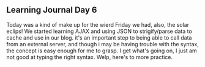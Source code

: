 ## Learning Journal Day 6

Today was a kind of make up for the wierd Friday we had, also, the solar eclips!  We started learning AJAX and using JSON to 
strigify/parse data to cache and use in our blog.  it's an important step to being able to call data from an external server,
and though i may be having trouble with the syntax, the concept is easy enough for me to grasp.  I get what's going on, 
I just am not good at typing the right syntax.  Welp, here's to more practice.

